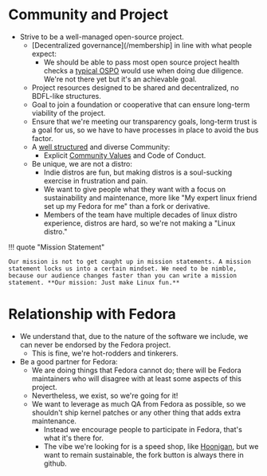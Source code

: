 # Community and Project

- Strive to be a well-managed open-source project.
    - [Decentralized governance](/membership] in line with what people expect:
        - We should be able to pass most open source project health checks a [typical OSPO](https://todogroup.org/guides/#ospo-guides) would use when doing due diligence. We're not there yet but it's an achievable goal.
    - Project resources designed to be shared and decentralized, no BDFL-like structures.
    - Goal to join a foundation or cooperative that can ensure long-term viability of the project.
    - Ensure that we're meeting our transparency goals, long-term trust is a goal for us, so we have to have processes in place to avoid the bus factor.
  - A [well structured](/membership) and diverse Community:
    - Explicit [Community Values](https://ublue.it/values/) and Code of Conduct.
  - Be unique, we are not a distro:
    - Indie distros are fun, but making distros is a soul-sucking exercise in frustration and pain.
    - We want to give people what they want with a focus on sustainability and maintenance, more like "My expert linux friend set up my Fedora for me" than a fork or derivative.
    - Members of the team have multiple decades of linux distro experience, distros are hard, so we're not making a "Linux distro."

!!! quote "Mission Statement"

    Our mission is not to get caught up in mission statements. A mission statement locks us into a certain mindset. We need to be nimble, because our audience changes faster than you can write a mission statement. **Our mission: Just make Linux fun.**

# Relationship with Fedora

- We understand that, due to the nature of the software we include, we can never be endorsed by the Fedora project.
    - This is fine, we're hot-rodders and tinkerers.
- Be a good partner for Fedora:
    - We are doing things that Fedora cannot do; there will be Fedora maintainers who will disagree with at least some aspects of this project.
    - Nevertheless, we exist, so we're going for it!
    - We want to leverage as much QA from Fedora as possible, so we shouldn't ship kernel patches or any other thing that adds extra maintenance.
        - Instead we encourage people to participate in Fedora, that's what it's there for.
        - The vibe we're looking for is a speed shop, like [Hoonigan](https://www.hoonigan.com/), but we want to remain sustainable, the fork button is always there in github.
